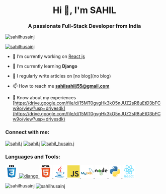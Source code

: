 <h1 align="center">Hi 👋, I'm SAHIL</h1>
<h3 align="center">A passionate Full-Stack Developer from India</h3>

<p align="left"> <img src="https://komarev.com/ghpvc/?username=sahilhusainj&label=Profile%20views&color=0e75b6&style=flat" alt="sahilhusainj" /> </p>

<p align="left"> <a href="https://github.com/ryo-ma/github-profile-trophy"><img src="https://github-profile-trophy.vercel.app/?username=sahilhusainj" alt="sahilhusainj" /></a> </p>

- 🔭 I’m currently working on [React js](https://github.com/SahilHusainj?tab=repositories)

- 🌱 I’m currently learning **Django**

- 📝 I regularly write articles on [no blog](no blog)

- 📫 How to reach me **sahilsahilj55@gmail.com**

- 📄 Know about my experiences [https://drive.google.com/file/d/15MT0gvgHk3kO5nJUZ2sR8uEtD3bFCw9o/view?usp=drivesdk](https://drive.google.com/file/d/15MT0gvgHk3kO5nJUZ2sR8uEtD3bFCw9o/view?usp=drivesdk)

<h3 align="left">Connect with me:</h3>
<p align="left">
<a href="https://linkedin.com/in/sahil.j" target="blank"><img align="center" src="https://raw.githubusercontent.com/rahuldkjain/github-profile-readme-generator/master/src/images/icons/Social/linked-in-alt.svg" alt="sahil.j" height="30" width="40" /></a>
<a href="https://fb.com/sahil.j" target="blank"><img align="center" src="https://raw.githubusercontent.com/rahuldkjain/github-profile-readme-generator/master/src/images/icons/Social/facebook.svg" alt="sahil.j" height="30" width="40" /></a>
<a href="https://instagram.com/sahil_husain.j" target="blank"><img align="center" src="https://raw.githubusercontent.com/rahuldkjain/github-profile-readme-generator/master/src/images/icons/Social/instagram.svg" alt="sahil_husain.j" height="30" width="40" /></a>
</p>

<h3 align="left">Languages and Tools:</h3>
<p align="left"> <a href="https://www.w3schools.com/css/" target="_blank" rel="noreferrer"> <img src="https://raw.githubusercontent.com/devicons/devicon/master/icons/css3/css3-original-wordmark.svg" alt="css3" width="40" height="40"/> </a> <a href="https://www.djangoproject.com/" target="_blank" rel="noreferrer"> <img src="https://cdn.worldvectorlogo.com/logos/django.svg" alt="django" width="40" height="40"/> </a> <a href="https://www.w3.org/html/" target="_blank" rel="noreferrer"> <img src="https://raw.githubusercontent.com/devicons/devicon/master/icons/html5/html5-original-wordmark.svg" alt="html5" width="40" height="40"/> </a> <a href="https://www.java.com" target="_blank" rel="noreferrer"> <img src="https://raw.githubusercontent.com/devicons/devicon/master/icons/java/java-original.svg" alt="java" width="40" height="40"/> </a> <a href="https://developer.mozilla.org/en-US/docs/Web/JavaScript" target="_blank" rel="noreferrer"> <img src="https://raw.githubusercontent.com/devicons/devicon/master/icons/javascript/javascript-original.svg" alt="javascript" width="40" height="40"/> </a> <a href="https://www.mysql.com/" target="_blank" rel="noreferrer"> <img src="https://raw.githubusercontent.com/devicons/devicon/master/icons/mysql/mysql-original-wordmark.svg" alt="mysql" width="40" height="40"/> </a> <a href="https://nodejs.org" target="_blank" rel="noreferrer"> <img src="https://raw.githubusercontent.com/devicons/devicon/master/icons/nodejs/nodejs-original-wordmark.svg" alt="nodejs" width="40" height="40"/> </a> <a href="https://www.python.org" target="_blank" rel="noreferrer"> <img src="https://raw.githubusercontent.com/devicons/devicon/master/icons/python/python-original.svg" alt="python" width="40" height="40"/> </a> <a href="https://reactjs.org/" target="_blank" rel="noreferrer"> <img src="https://raw.githubusercontent.com/devicons/devicon/master/icons/react/react-original-wordmark.svg" alt="react" width="40" height="40"/> </a> </p>

<p><img align="left" src="https://github-readme-stats.vercel.app/api/top-langs?username=sahilhusainj&show_icons=true&locale=en&layout=compact" alt="sahilhusainj" /></p>

<p>&nbsp;<img align="center" src="https://github-readme-stats.vercel.app/api?username=sahilhusainj&show_icons=true&locale=en" alt="sahilhusainj" /></p>

